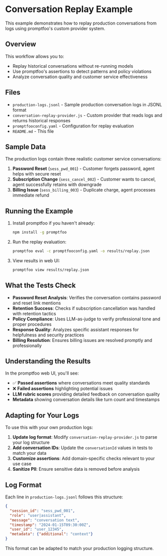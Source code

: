 # Conversation Replay Example

This example demonstrates how to replay production conversations from logs using promptfoo's custom provider system.

## Overview

This workflow allows you to:
- Replay historical conversations without re-running models
- Use promptfoo's assertions to detect patterns and policy violations
- Analyze conversation quality and customer service effectiveness

## Files

- `production-logs.jsonl` - Sample production conversation logs in JSONL format
- `conversation-replay-provider.js` - Custom provider that reads logs and returns historical responses
- `promptfooconfig.yaml` - Configuration for replay evaluation
- `README.md` - This file

## Sample Data

The production logs contain three realistic customer service conversations:
1. **Password Reset** (`sess_pwd_001`) - Customer forgets password, agent helps with secure reset
2. **Subscription Change** (`sess_cancel_002`) - Customer wants to cancel, agent successfully retains with downgrade
3. **Billing Issue** (`sess_billing_003`) - Duplicate charge, agent processes immediate refund

## Running the Example

1. Install promptfoo if you haven't already:
   ```bash
   npm install -g promptfoo
   ```

2. Run the replay evaluation:
   ```bash
   promptfoo eval -c promptfooconfig.yaml -o results/replay.json
   ```

3. View results in web UI:
   ```bash
   promptfoo view results/replay.json
   ```

## What the Tests Check

- **Password Reset Analysis**: Verifies the conversation contains password and reset link mentions
- **Retention Success**: Checks if subscription cancellation was handled with retention tactics
- **Policy Compliance**: Uses LLM-as-judge to verify professional tone and proper procedures
- **Response Quality**: Analyzes specific assistant responses for helpfulness and security practices
- **Billing Resolution**: Ensures billing issues are resolved promptly and professionally

## Understanding the Results

In the promptfoo web UI, you'll see:
- ✅ **Passed assertions** where conversations meet quality standards
- ❌ **Failed assertions** highlighting potential issues
- **LLM rubric scores** providing detailed feedback on conversation quality
- **Metadata** showing conversation details like turn count and timestamps

## Adapting for Your Logs

To use this with your own production logs:

1. **Update log format**: Modify `conversation-replay-provider.js` to parse your log structure
2. **Add conversation IDs**: Update the `conversationId` values in tests to match your data
3. **Customize assertions**: Add domain-specific checks relevant to your use case
4. **Sanitize PII**: Ensure sensitive data is removed before analysis

## Log Format

Each line in `production-logs.jsonl` follows this structure:
```json
{
  "session_id": "sess_pwd_001",
  "role": "user|assistant",
  "message": "conversation text",
  "timestamp": "2024-01-15T09:30:00Z",
  "user_id": "user_12345",
  "metadata": {"additional": "context"}
}
```

This format can be adapted to match your production logging structure.